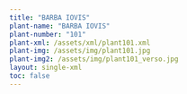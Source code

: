 ```yaml
---
title: "BARBA IOVIS"
plant-name: "BARBA IOVIS"
plant-number: "101"
plant-xml: /assets/xml/plant101.xml
plant-img: /assets/img/plant101.jpg
plant-img2: /assets/img/plant101_verso.jpg
layout: single-xml
toc: false
---
```


